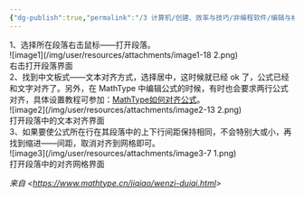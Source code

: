 ```yaml
---
{"dg-publish":true,"permalink":"/3 计算机/创建、效率与技巧/非编程软件/编辑与格式/msoffice/我的office trick/word文字公式垂直对齐/","title":"word文字公式垂直对齐"}
---
```



1、选择所在段落右击鼠标——打开段落。  
![image1](/img/user/resources/attachments/image1-18 2.png)  
右击打开段落界面  
2、找到中文板式——文本对齐方式，选择居中，这时候就已经 ok 了，公式已经和文字对齐了。另外，在 MathType 中编辑公式的时候，有时也会要求两行公式对齐，具体设置教程可参加：[MathType如何对齐公式](https://www.mathtype.cn/jiqiao/duiqi-gongshi.html)。  
![image2](/img/user/resources/attachments/image2-13 2.png)  
打开段落中的文本对齐界面  
3、如果要使公式所在行在其段落中的上下行间距保持相同，不会特别大或小，再找到缩进——间距，取消对齐到网格即可。  
![image3](/img/user/resources/attachments/image3-7 1.png)  
打开段落中的对齐网格界面

*来自 \<<https://www.mathtype.cn/jiqiao/wenzi-duiqi.html>\>*